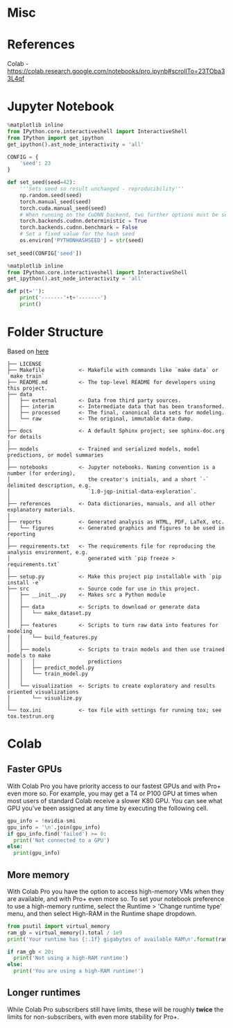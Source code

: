 # Misc
# References

Colab - https://colab.research.google.com/notebooks/pro.ipynb#scrollTo=23TOba33L4qf

# Jupyter Notebook

```py
%matplotlib inline 
from IPython.core.interactiveshell import InteractiveShell
from IPython import get_ipython
get_ipython().ast_node_interactivity = 'all'

CONFIG = {
    'seed': 23
}

def set_seed(seed=42):
    '''Sets seed so result unchanged - reproducibility'''
    np.random.seed(seed)
    torch.manual_seed(seed)
    torch.cuda.manual_seed(seed)
    # When running on the CuDNN backend, two further options must be set
    torch.backends.cudnn.deterministic = True
    torch.backends.cudnn.benchmark = False
    # Set a fixed value for the hash seed
    os.environ['PYTHONHASHSEED'] = str(seed)
    
set_seed(CONFIG['seed'])
```

```py
%matplotlib inline 
from IPython.core.interactiveshell import InteractiveShell
get_ipython().ast_node_interactivity = 'all'

def p(t=''):
    print('-------'+t+'-------')
    print()
```

# Folder Structure

Based on [here](https://neptune.ai/blog/how-to-structure-and-manage-nlp-projects-templates)
```
├── LICENSE
├── Makefile           <- Makefile with commands like `make data` or `make train`
├── README.md          <- The top-level README for developers using this project.
├── data
│   ├── external       <- Data from third party sources.
│   ├── interim        <- Intermediate data that has been transformed.
│   ├── processed      <- The final, canonical data sets for modeling.
│   └── raw            <- The original, immutable data dump.
│
├── docs               <- A default Sphinx project; see sphinx-doc.org for details
│
├── models             <- Trained and serialized models, model predictions, or model summaries
│
├── notebooks          <- Jupyter notebooks. Naming convention is a number (for ordering),
│                         the creator's initials, and a short `-` delimited description, e.g.
│                         `1.0-jqp-initial-data-exploration`.
│
├── references         <- Data dictionaries, manuals, and all other explanatory materials.
│
├── reports            <- Generated analysis as HTML, PDF, LaTeX, etc.
│   └── figures        <- Generated graphics and figures to be used in reporting
│
├── requirements.txt   <- The requirements file for reproducing the analysis environment, e.g.
│                         generated with `pip freeze > requirements.txt`
│
├── setup.py           <- Make this project pip installable with `pip install -e`
├── src                <- Source code for use in this project.
│   ├── __init__.py    <- Makes src a Python module
│   │
│   ├── data           <- Scripts to download or generate data
│   │   └── make_dataset.py
│   │
│   ├── features       <- Scripts to turn raw data into features for modeling
│   │   └── build_features.py
│   │
│   ├── models         <- Scripts to train models and then use trained models to make
│   │   │                 predictions
│   │   ├── predict_model.py
│   │   └── train_model.py
│   │
│   └── visualization  <- Scripts to create exploratory and results oriented visualizations
│       └── visualize.py
│
└── tox.ini            <- tox file with settings for running tox; see tox.testrun.org
```


# Colab

## Faster GPUs

With Colab Pro you have priority access to our fastest GPUs and with Pro+ even more so. For example, you may get a T4 or P100 GPU at times when most users of standard Colab receive a slower K80 GPU. You can see what GPU you've been assigned at any time by executing the following cell.

```py
gpu_info = !nvidia-smi
gpu_info = '\n'.join(gpu_info)
if gpu_info.find('failed') >= 0:
  print('Not connected to a GPU')
else:
  print(gpu_info) 
```

## More memory

With Colab Pro you have the option to access high-memory VMs when they are available, and with Pro+ even more so. To set your notebook preference to use a high-memory runtime, select the Runtime > 'Change runtime type' menu, and then select High-RAM in the Runtime shape dropdown.

```python
from psutil import virtual_memory
ram_gb = virtual_memory().total / 1e9
print('Your runtime has {:.1f} gigabytes of available RAM\n'.format(ram_gb))

if ram_gb < 20:
  print('Not using a high-RAM runtime')
else:
  print('You are using a high-RAM runtime!')
```

## Longer runtimes

While Colab Pro subscribers still have limits, these will be roughly **twice** the limits for non-subscribers, with even more stability for Pro+.